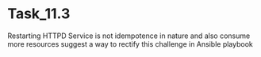 # Task_11.3
Restarting HTTPD Service is not idempotence in nature and also consume more resources suggest a way to rectify this challenge in Ansible playbook
